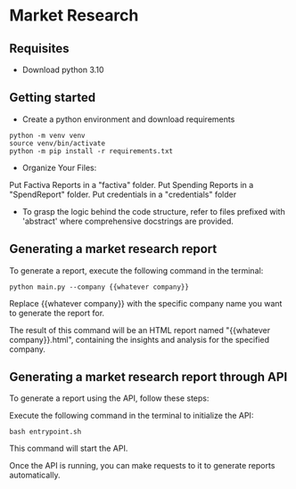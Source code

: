 # Market Research

## Requisites

- Download python 3.10

## Getting started

- Create a python environment and download requirements

```
python -m venv venv
source venv/bin/activate
python -m pip install -r requirements.txt
```

- Organize Your Files: 

Put Factiva Reports in a "factiva" folder.
Put Spending Reports in a "SpendReport" folder.
Put credentials in a "credentials" folder

- To grasp the logic behind the code structure, refer to files prefixed with 'abstract' where comprehensive docstrings are provided.

## Generating a market research report

To generate a report, execute the following command in the terminal:

```
python main.py --company {{whatever company}}
```

Replace {{whatever company}} with the specific company name you want to generate the report for.

The result of this command will be an HTML report named "{{whatever company}}.html", containing the insights and analysis for the specified company.



## Generating a market research report through API 

To generate a report using the API, follow these steps:

Execute the following command in the terminal to initialize the API:

```
bash entrypoint.sh
```

This command will start the API. 

Once the API is running, you can make requests to it to generate reports automatically. 







